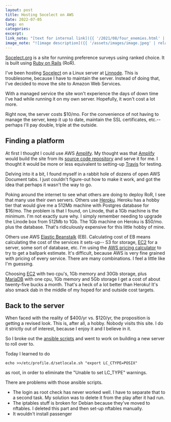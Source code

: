 ```yaml
---
layout: post
title: Hosting Socelect on AWS
date: 2022-07-05
lang: en
categories:
excerpt:
link_note: "[text for internal link]({{ '/2021/08/four_enemies.html' | relative_url }})"
image_note: "![image description]({{ '/assets/images/image.jpeg' | relative_url }})"
---
```


[Socelect.org][sc] is a site for running preference surveys using ranked choice.
It is built using [Ruby on Rails][ror] (RoR).

I've been hosting [Socelect][sc] on a Linux server at [Linnode][ln]. This is
troublesome, because I have to maintain the server. Instead of doing that, I've
decided to move the site to Amazon Web Services.

With a managed service the site won't experience the days of down time I've had
while running it on my own server.  Hopefully, it won't cost a lot more.

Right now, the server costs $10/mo. For the convenience of not having to
manage the server, keep it up to date, maintain the SSL certificates, etc.--
perhaps I'll pay double, triple at the outside.

## Finding a platform

At first I thought I could use AWS [Amplify][amp]. My thought was that
[Amplify][amp] would build the
site from its [source code repository][scsrc] and serve it for me.
I thought it would be more or less equivalent to setting-up [Travis][travis]
for testing.

Delving into it a bit, I found myself in a rabbit hole of dozens of open
AWS Document tabs. I just couldn't figure-out how to make it work, and
got the idea that perhaps it wasn't the way to go.

Poking around the internet to see what others are doing to deploy RoR, I see
that many use their own servers. Others use [Heroku][hk]. Heroku has a hobby
tier that would give me a 512Mb machine with Postgres database for $16/mo. The
problem is that I found, on Linode, that a 1Gb machine is the minimum. I'm not
exactly sure why. I simply remember needing to upgrade the Linode box from
512Mb to 1Gb. The 1Gb machine on Heroku is $50/mo. plus the database.  That's
ridiculously expensive for this little hobby of mine.

Others use AWS [Elastic Beanstalk][eb] (EB). Calculating cost of EB means
calculating the cost of the services it sets-up-- S3 for storage, [EC2][ec2] for
a server, some sort of database, etc. I'm using the [AWS pricing calculator][awsp]
to try to get a ballpark estimate. It's difficult, because AWS is very fine
grained with pricing of every service. There are many combinations. I feel
a little like I'm guessing.

Choosing [EC2][ec2] with two cpu's, 1Gb memory and 30Gb storage,
plus [MariaDB][rds] with one cpu, 1Gb memory and 5Gb storage
I get a cost of about twenty-five bucks a month. That's a heck of a lot
better than Heroku! It's also smack dab in the middle of my hoped for and
outside cost targets.

## Back to the server

When faced with the reality of $400/yr vs. $120/yr, the proposition is getting
a revised look. This is, after all, a hobby. Nobody visits this site. I do
it strictly out of interest, because I enjoy it and I believe in it.

So I broke out the [ansible scripts][scr] and went to work on building a
new server to roll over to.

Today I learned to do

    echo >>/etc/profile.d/setlocale.sh "export LC_CTYPE=POSIX"

as root, in order to eliminate the "Unable to set LC_TYPE" warnings.

There are problems with those ansible scripts. 
- The login as root check has never worked well. I have to separate that to a
  second task. My solution was to delete it from the play after it had run.
- The iptables stuff is broken for Debian because they've moved to nftables.
  I deleted this part and then set-up nftables manually.
- It wouldn't install passenger

[scr]: https://github.com/wbreeze/ansible-server-setup#readme
[awsp]: https://docs.aws.amazon.com/pricing-calculator/latest/userguide/what-is-pricing-calculator.html
[travis]: https://docs.travis-ci.com/user/languages/ruby
[hk]: https://www.heroku.com/ruby
[eb]: https://docs.aws.amazon.com/elasticbeanstalk/latest/dg/create_deploy_Ruby.html
[ec2]: https://aws.amazon.com/ec2/
[rds]: https://aws.amazon.com/rds/
[amp]: https://aws.amazon.com/amplify/
[ror]: http://rubyonrails.org/
[ln]: https://www.linode.com/
[sc]: https://socelect.org/
[scsrc]: https://github.com/wbreeze/socelect
